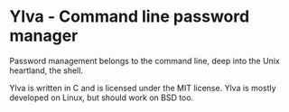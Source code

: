 # Ylva - Command line password manager

Password management belongs to the command line, deep into the Unix heartland,
the shell.

Ylva is written in C and is licensed under the MIT license. Ylva is mostly developed
on Linux, but should work on BSD too.
